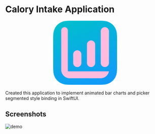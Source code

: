 # Calory Intake Application


<p align="center">
  <img  src="ciICON.png">
</p>

Created this application to implement animated bar charts and picker segmented style binding in SwiftUI.

## Screenshots

![demo](demo.gif)
